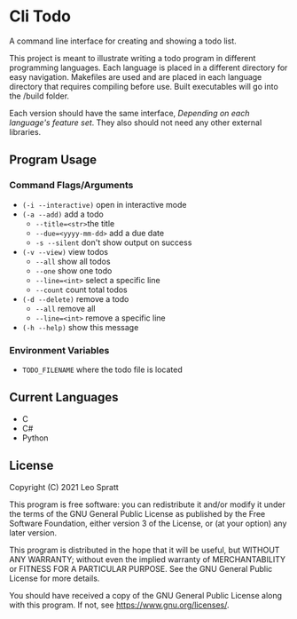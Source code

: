 # Cli Todo
A command line interface for creating and showing a todo list.

This project is meant to illustrate writing a todo program in different programming languages. Each language is placed in a different directory for easy navigation. Makefiles are used and are placed in each language directory that requires compiling before use. Built executables will go into the /build folder.

Each version should have the same interface, *Depending on each language's feature set*. They also should not need any other external libraries.

## Program Usage
### Command Flags/Arguments
- `(-i --interactive)` open in interactive mode
- `(-a --add)` add a todo
    - `--title=<str>`the title
    - `--due=<yyyy-mm-dd>` add a due date
    - `-s --silent` don't show output on success
- `(-v --view)` view todos
    - `--all` show all todos
    - `--one` show one todo
    - `--line=<int>` select a specific line
    - `--count` count total todos
- `(-d --delete)` remove a todo
    - `--all` remove all
    - `--line=<int>` remove a specific line
- `(-h --help)` show this message

### Environment Variables
- `TODO_FILENAME` where the todo file is located

## Current Languages
- C
- C#
- Python

## License
Copyright (C) 2021  Leo Spratt

This program is free software: you can redistribute it and/or modify
it under the terms of the GNU General Public License as published by
the Free Software Foundation, either version 3 of the License, or
(at your option) any later version.

This program is distributed in the hope that it will be useful,
but WITHOUT ANY WARRANTY; without even the implied warranty of
MERCHANTABILITY or FITNESS FOR A PARTICULAR PURPOSE.  See the
GNU General Public License for more details.

You should have received a copy of the GNU General Public License
along with this program.  If not, see <https://www.gnu.org/licenses/>.
